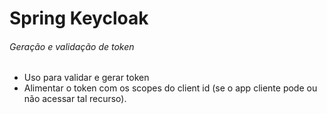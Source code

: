 # Spring Keycloak

###### Geração e validação de token
- Uso para validar e gerar token
- Alimentar o token com os scopes do client id (se o app cliente pode ou não acessar tal recurso).
